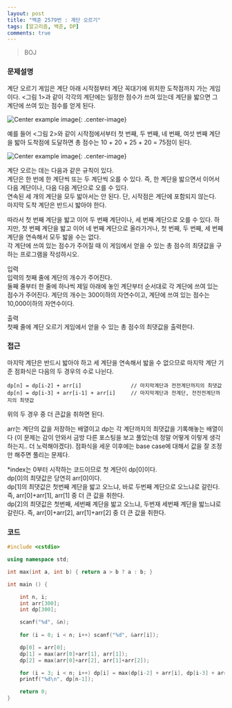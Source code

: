```yaml
---
layout: post
title: "백준 2579번 : 계단 오르기"
tags: [알고리즘, 백준, DP]
comments: true
---
```


> BOJ  

### 문제설명  
계단 오르기 게임은 계단 아래 시작점부터 계단 꼭대기에 위치한 도착점까지 가는 게임이다. <그림 1>과 같이 각각의 계단에는 일정한 점수가 쓰여 있는데 계단을 밟으면 그 계단에 쓰여 있는 점수를 얻게 된다.  

![Center example image](https://user-images.githubusercontent.com/35067611/65386469-108c7d00-dd77-11e9-9697-d1eaf8f94de5.png "Center"){: .center-image}  

예를 들어 <그림 2>와 같이 시작점에서부터 첫 번째, 두 번째, 네 번째, 여섯 번째 계단을 밟아 도착점에 도달하면 총 점수는 10 + 20 + 25 + 20 = 75점이 된다.  

![Center example image](https://user-images.githubusercontent.com/35067611/65386487-4cbfdd80-dd77-11e9-90c9-254940f7d245.png "Center"){: .center-image}  

계단 오르는 데는 다음과 같은 규칙이 있다.  
계단은 한 번에 한 계단씩 또는 두 계단씩 오를 수 있다. 즉, 한 계단을 밟으면서 이어서 다음 계단이나, 다음 다음 계단으로 오를 수 있다.  
연속된 세 개의 계단을 모두 밟아서는 안 된다. 단, 시작점은 계단에 포함되지 않는다.  
마지막 도착 계단은 반드시 밟아야 한다.  

따라서 첫 번째 계단을 밟고 이어 두 번째 계단이나, 세 번째 계단으로 오를 수 있다. 하지만, 첫 번째 계단을 밟고 이어 네 번째 계단으로 올라가거나, 첫 번째, 두 번째, 세 번째 계단을 연속해서 모두 밟을 수는 없다.  
각 계단에 쓰여 있는 점수가 주어질 때 이 게임에서 얻을 수 있는 총 점수의 최댓값을 구하는 프로그램을 작성하시오.  

입력  
입력의 첫째 줄에 계단의 개수가 주어진다.  
둘째 줄부터 한 줄에 하나씩 제일 아래에 놓인 계단부터 순서대로 각 계단에 쓰여 있는 점수가 주어진다. 계단의 개수는 300이하의 자연수이고, 계단에 쓰여 있는 점수는 10,000이하의 자연수이다.  

출력  
첫째 줄에 계단 오르기 게임에서 얻을 수 있는 총 점수의 최댓값을 출력한다.  

### 접근  
마지막 계단은 반드시 밟아야 하고 세 계단을 연속해서 밟을 수 없으므로 마지막 계단 기준 점화식은 다음의 두 경우의 수로 나뉜다.  
~~~
dp[n] = dp[i-2] + arr[i]                // 마지막계단과 전전계단까지의 최댓값
dp[n] = dp[i-3] + arr[i-1] + arr[i]     // 마지막계단과 전계단, 전전전계단까지의 최댓값
~~~
위의 두 경우 중 더 큰값을 취하면 된다.  

arr는 계단의 값을 저장하는 배열이고 dp는 각 계단까지의 최댓값을 기록해놓는 배열이다 (이 문제는 감이 안와서 금방 다른 포스팅을 보고 풀었는데 정말 어떻게 이렇게 생각하는지.. 더 노력해야겠다). 점화식을 세운 이후에는 base case에 대해서 값을 잘 조정만 해주면 풀리는 문제다.  

*index는 0부터 시작하는 코드이므로 첫 계단이 dp[0]이다.  
dp[0]의 최댓값은 당연히 arr[0]이다.  
dp[1]의 최댓값은 첫번째 계단을 밟고 오느냐, 바로 두번째 계단으로 오느냐로 갈린다. 즉, arr[0]+arr[1], arr[1] 중 더 큰 값을 취한다.  
dp[2]의 최댓값은 첫번째, 세번째 계단을 밟고 오느냐, 두번재 세번째 계단을 밟느냐로 갈린다. 즉, arr[0]+arr[2], arr[1]+arr[2] 중 더 큰 값을 취한다.  

### 코드  
~~~c++
#include <cstdio>

using namespace std;

int max(int a, int b) { return a > b ? a : b; }

int main () {

    int n, i;
    int arr[300];
    int dp[300];

    scanf("%d", &n);
    
    for (i = 0; i < n; i++) scanf("%d", &arr[i]);

    dp[0] = arr[0];
    dp[1] = max(arr[0]+arr[1], arr[1]);
    dp[2] = max(arr[0]+arr[2], arr[1]+arr[2]);

    for (i = 3; i < n; i++) dp[i] = max(dp[i-2] + arr[i], dp[i-3] + arr[i-1] + arr[i]);
    printf("%d\n", dp[n-1]);

    return 0;
}
~~~